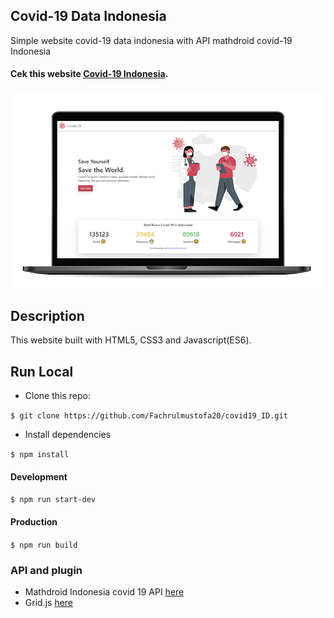 ## Covid-19 Data Indonesia

Simple website covid-19 data indonesia with API mathdroid covid-19 Indonesia

#### Cek this website [Covid-19 Indonesia](https://fachrul-covid19web.netlify.app/).

![landing-page](readme.png)

## Description
This website built with HTML5, CSS3 and Javascript(ES6).

## Run Local
* Clone this repo:

`$ git clone https://github.com/Fachrulmustofa20/covid19_ID.git`

* Install dependencies

`$ npm install`

#### Development
`$ npm run start-dev`

#### Production
`$ npm run build`

### API and plugin
* Mathdroid Indonesia covid 19 API <a href="https://github.com/mathdroid/indonesia-covid-19-api">here</a>
* Grid.js <a href="https://gridjs.io/">here</a>
